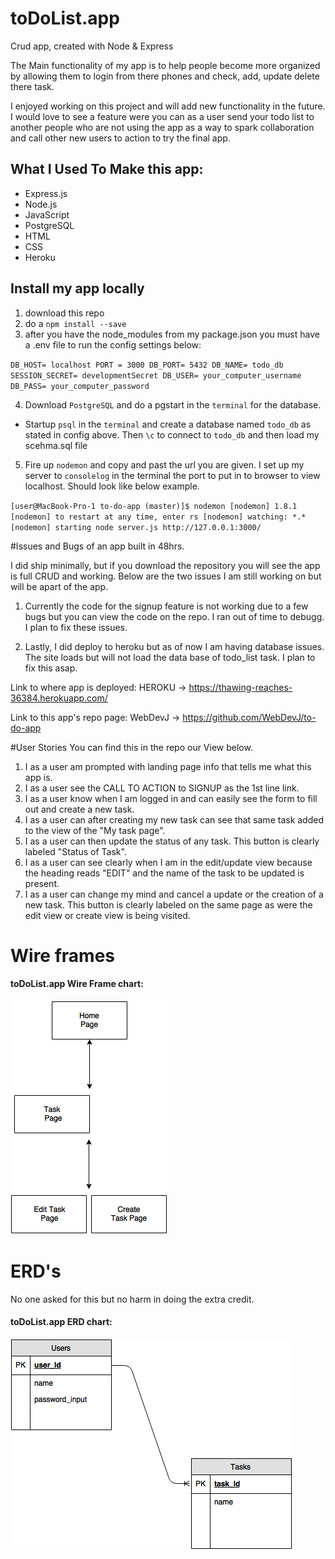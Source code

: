 # toDoList.app
Crud app, created with Node & Express

The Main functionality of my app is to help people become more organized by allowing them to login from there phones and check, add, update delete there task.

I enjoyed working on this project and will add new functionality in the future. I would love to see a feature were you can as a user send your todo list to another people who are not using the app as a way to spark collaboration and call other new users to action to try the final app.

## What I Used To Make this app:

* Express.js
* Node.js
* JavaScript
* PostgreSQL
* HTML
* CSS
* Heroku

## Install my app locally
1. download this repo
2. do a `npm install --save`
3. after you have the node_modules from my package.json you must have a .env file to run the config settings below:

`DB_HOST= localhost
PORT = 3000
DB_PORT= 5432
DB_NAME= todo_db
SESSION_SECRET= developmentSecret
DB_USER= your_computer_username
DB_PASS= your_computer_password`

4. Download `PostgreSQL` and do a pgstart in the `terminal` for the database.
* Startup `psql` in the `terminal` and create a database named `todo_db` as stated in config above. Then `\c` to connect to `todo_db` and then load my scehma.sql file

5. Fire up `nodemon` and copy and past the url you are given. I set up my server to `consolelog` in the terminal the port to put in to browser to view localhost. Should look like below example.

`[user@MacBook-Pro-1 to-do-app (master)]$ nodemon
[nodemon] 1.8.1
[nodemon] to restart at any time, enter rs
[nodemon] watching: *.*
[nodemon] starting node server.js
http://127.0.0.1:3000/`


#Issues and Bugs of an app built in 48hrs.

I did ship minimally, but if you download the repository you will see the app is full CRUD and working. Below are the two issues I am still working on but will be apart of the app.

1. Currently the code for the signup feature is not working due to a few bugs but you can view the code on the repo. I ran out of time to debugg. I plan to fix these issues.

2. Lastly, I did deploy to heroku but as of now I am having database issues. The site loads but will not load the data base of todo_list task. I plan to fix this asap.

Link to where app is deployed: HEROKU ->
https://thawing-reaches-36384.herokuapp.com/

Link to this app's repo page:
WebDevJ ->
https://github.com/WebDevJ/to-do-app


#User Stories
You can find this in the repo our View below.

1. I as a user am prompted with landing page info that tells me what this app is.
2. I as a user see the CALL TO ACTION to SIGNUP as the 1st line link.
3. I as a user know when I am logged in and can easily see the form to fill out and create a new task.
4. I as a user can after creating my new task can see that same task added to the view of the "My task page".
5. I as a user can then update the status of any task. This button is clearly labeled "Status of Task".
6. I as a user can see clearly when I am in the edit/update view because the heading reads "EDIT" and the name of the task to be updated is present.
7. I as a user can change my mind and cancel a update or the creation of a new task. This button is clearly labeled on the same page as were the edit view or create view is being visited.


# Wire frames
#### toDoList.app Wire Frame chart:
![](./images/frame.png)
#


# ERD's     
No one asked for this but no harm in doing the extra credit.
#### toDoList.app ERD chart:
![](./images/erd.png)
#
